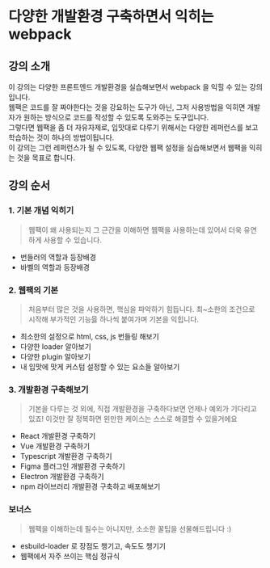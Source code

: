 # 다양한 개발환경 구축하면서 익히는 webpack

## 강의 소개

이 강의는 다양한 프론트엔드 개발환경을 실습해보면서 webpack 을 익힐 수 있는 강의입니다.   
웹팩은 코드를 잘 짜야한다는 것을 강요하는 도구가 아닌, 그저 사용방법을 익히면 개발자가 원하는 방식으로 코드를 작성할 수 있도록 도와주는 도구입니다.   
그렇다면 웹팩을 좀 더 자유자제로, 입맛대로 댜루기 위해서는 다양한 레퍼런스를 보고 학습하는 것이 하나의 방법이됩니다.   
이 강의는 그런 레퍼런스가 될 수 있도록, 다양한 웹팩 설정을 실습해보면서 웹팩을 익히는 것을 목표로 합니다.

## 강의 순서

### 1. 기본 개념 익히기

> 웹팩이 왜 사용되는지 그 근간을 이해하면 웹팩을 사용하는데 있어서 더욱 유연하게 사용할 수 있습니다.

- 번들러의 역할과 등장배경
- 바벨의 역할과 등장배경

### 2. 웹팩의 기본

> 처음부터 많은 것을 사용하면, 핵심을 파악하기 힘듭니다. 최~소한의 조건으로 시작해 부가적인 기능읋 하나씩 붙여가며 기본을 익힙니다.

- 최소한의 설정으로 html, css, js 번들링 해보기
- 다양한 loader 알아보기
- 다양한 plugin 알아보기
- 내 입맛에 맛게 커스텀 설정할 수 있는 요소들 알아보기

### 3. 개발환경 구축해보기

> 기본을 다루는 것 외에, 직접 개발환경을 구축하다보면 언제나 예외가 기다리고 있죠! 이것만 잘 정복하면 왼만한 케이스는 스스로 해결할 수 있을거에요

- React 개발환경 구축하기
- Vue 개발환경 구축하기
- Typescript 개발환경 구축하기
- Figma 플러그인 개발환경 구축하기
- Electron 개발환경 구축하기
- npm 라이브러리 개발환경 구축하고 배포해보기

### 보너스

> 웹팩을 이해하는데 필수는 아니지만, 소소한 꿀팁을 선물해드립니다 :)

- esbuild-loader 로 장점도 챙기고, 속도도 챙기기
- 웹팩에서 자주 쓰이는 핵심 정규식

